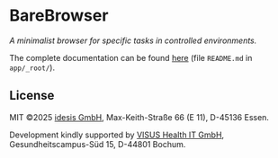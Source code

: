 # BareBrowser

*A minimalist browser for specific tasks in controlled environments.*

The complete documentation can be found [here](app/_root/README.md) (file `README.md` in
`app/_root/`).

## License

MIT ©2025 [idesis GmbH](https://www.idesis.de), Max-Keith-Straße 66 (E 11), D-45136 Essen.

Development kindly supported by [VISUS Health IT GmbH](https://www.visus.com), Gesundheitscampus-Süd
15, D-44801 Bochum.
